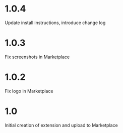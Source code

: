 # 1.0.4
Update install instructions, introduce change log

# 1.0.3
Fix screenshots in Marketplace

# 1.0.2
Fix logo in Marketplace

# 1.0
Initial creation of extension and upload to Marketplace